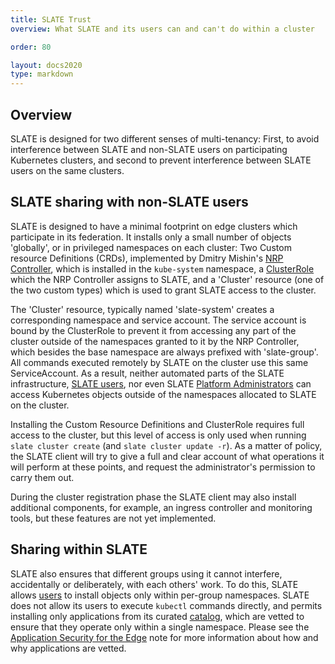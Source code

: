 ```yaml
---
title: SLATE Trust
overview: What SLATE and its users can and can't do within a cluster

order: 80

layout: docs2020
type: markdown
---
```


## Overview

SLATE is designed for two different senses of multi-tenancy: First, to avoid interference between SLATE and non-SLATE users on participating Kubernetes clusters, and second to prevent interference between SLATE users on the same clusters. 

## SLATE sharing with non-SLATE users

SLATE is designed to have a minimal footprint on edge clusters which participate in its federation. 
It installs only a small number of objects 'globally', or in privileged namespaces on each cluster: 
Two Custom resource Definitions (CRDs), implemented by Dmitry Mishin's [NRP Controller](https://gitlab.com/ucsd-prp/nrp-controller), which is installed in the `kube-system` namespace, a [ClusterRole](https://gitlab.com/ucsd-prp/nrp-controller/blob/master/federation-role.yaml) which the NRP Controller assigns to SLATE, and a 'Cluster' resource (one of the two custom types) which is used to grant SLATE access to the cluster. 

The 'Cluster' resource, typically named 'slate-system' creates a corresponding namespace and service account. 
The service account is bound by the ClusterRole to prevent it from accessing any part of the cluster outside of the namespaces granted to it by the NRP Controller, which besides the base namespace are always prefixed with 'slate-group'. 
All commands executed remotely by SLATE on the cluster use this same ServiceAccount. 
As a result, neither automated parts of the SLATE infrastructure, [SLATE users](http://slateci.io/docs/concepts/individual-roles/application-administrator.html), nor even SLATE [Platform Administrators](http://slateci.io/docs/concepts/individual-roles/platform-administrator.html) can access Kubernetes objects outside of the namespaces allocated to SLATE on the cluster. 

Installing the Custom Resource Definitions and ClusterRole requires full access to the cluster, but this level of access is only used when running `slate cluster create` (and `slate cluster update -r`). 
As a matter of policy, the SLATE client will try to give a full and clear account of what operations it will perform at these points, and request the administrator's permission to carry them out. 

During the cluster registration phase the SLATE client may also install additional components, for example, an ingress controller and monitoring tools, but these features are not yet implemented. 

## Sharing within SLATE

SLATE also ensures that different groups using it cannot interfere, accidentally or deliberately, with each others' work. 
To do this, SLATE allows [users](http://slateci.io/docs/concepts/individual-roles/application-administrator.html) to install objects only within per-group namespaces. 
SLATE does not allow its users to execute `kubectl` commands directly, and permits installing only applications from its curated [catalog](https://portal.slateci.io/applications), which are vetted to ensure that they operate only within a single namespace. 
Please see the [Application Security for the Edge](http://slateci.io/blog/app-sec-edge.html) note for more information about how and why applications are vetted. 